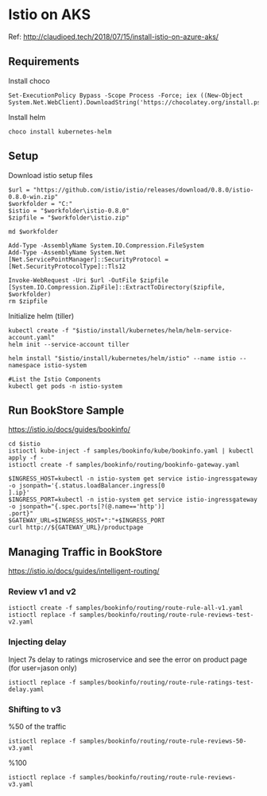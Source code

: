 # Istio on AKS

Ref: http://claudioed.tech/2018/07/15/install-istio-on-azure-aks/

## Requirements

Install choco
```
Set-ExecutionPolicy Bypass -Scope Process -Force; iex ((New-Object System.Net.WebClient).DownloadString('https://chocolatey.org/install.ps1'))
```

Install helm
```
choco install kubernetes-helm
```

## Setup 

Download istio setup files
```
$url = "https://github.com/istio/istio/releases/download/0.8.0/istio-0.8.0-win.zip"
$workfolder = "C:"
$istio = "$workfolder\istio-0.8.0"
$zipfile = "$workfolder\istio.zip"

md $workfolder

Add-Type -AssemblyName System.IO.Compression.FileSystem
Add-Type -AssemblyName System.Net
[Net.ServicePointManager]::SecurityProtocol = [Net.SecurityProtocolType]::Tls12

Invoke-WebRequest -Uri $url -OutFile $zipfile
[System.IO.Compression.ZipFile]::ExtractToDirectory($zipfile, $workfolder)
rm $zipfile

```

Initialize helm (tiller)
```
kubectl create -f "$istio/install/kubernetes/helm/helm-service-account.yaml"
helm init --service-account tiller
```

```
helm install "$istio/install/kubernetes/helm/istio" --name istio --namespace istio-system

#List the Istio Components
kubectl get pods -n istio-system
```

## Run BookStore Sample

https://istio.io/docs/guides/bookinfo/

```
cd $istio
istioctl kube-inject -f samples/bookinfo/kube/bookinfo.yaml | kubectl apply -f -
istioctl create -f samples/bookinfo/routing/bookinfo-gateway.yaml

$INGRESS_HOST=kubectl -n istio-system get service istio-ingressgateway -o jsonpath='{.status.loadBalancer.ingress[0
].ip}'
$INGRESS_PORT=kubectl -n istio-system get service istio-ingressgateway -o jsonpath="{.spec.ports[?(@.name=='http')]
.port}"
$GATEWAY_URL=$INGRESS_HOST+":"+$INGRESS_PORT
curl http://${GATEWAY_URL}/productpage

```

## Managing Traffic in BookStore 

https://istio.io/docs/guides/intelligent-routing/

### Review v1 and v2
```
istioctl create -f samples/bookinfo/routing/route-rule-all-v1.yaml
istioctl replace -f samples/bookinfo/routing/route-rule-reviews-test-v2.yaml
```

### Injecting delay 
Inject 7s delay to ratings microservice and see the error on product page (for user=jason only)
```
istioctl replace -f samples/bookinfo/routing/route-rule-ratings-test-delay.yaml
```

### Shifting to v3
%50 of the traffic
```
istioctl replace -f samples/bookinfo/routing/route-rule-reviews-50-v3.yaml
```

%100
```
istioctl replace -f samples/bookinfo/routing/route-rule-reviews-v3.yaml
```


